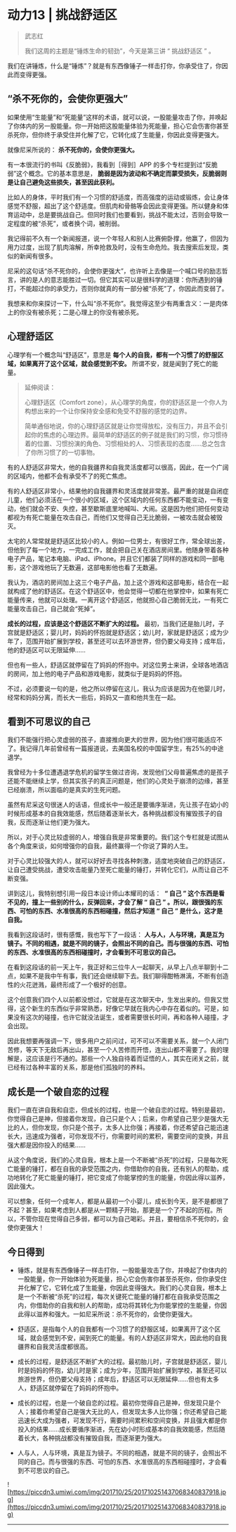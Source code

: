 # 动力13 | 挑战舒适区

> 武志红
> 
> 我们这周的主题是“锤炼生命的韧劲”，今天是第三讲 “ 挑战舒适区 ” 。

我们在讲锤炼，什么是“锤炼”？就是有东西像锤子一样击打你，你承受住了，你因此而变得更强。

## “杀不死你的，会使你更强大”

如果使用“生能量”和“死能量”这样的术语，就可以说，一股能量攻击了你，并唤起了你体内的另一股能量。你一开始把这股能量体验为死能量，担心它会伤害你甚至杀死你，但你终于承受住并化解了它，它转化成了生能量，你因此变得更强大。

就像尼采所说的： **杀不死你的，会使你更强大。**

有一本很流行的书叫《反脆弱》，我看到［得到］APP 的多个专栏提到过“反脆弱”这个概念。它的基本意思是， **脆弱是因为波动和不确定而蒙受损失，反脆弱则是让自己避免这些损失，甚至因此获利。**

比如人的身体，平时我们有一个习惯的舒适度，而高强度的运动或锻炼，会让身体感觉不舒服，超出了这个舒适度。但肌肉和骨骼等会因此变得更强。所以健身和体育运动中，总是要挑战自己。但同时我们也要看到，挑战不能太过，否则会导致一定程度的被“杀死”，或者换个词，被削弱。

我记得前不久有一个新闻报道，说一个年轻人和别人比赛俯卧撑，他赢了，但因为用力过度，出现了肌肉溶解，所幸抢救及时，没有生命危险。我去搜索后发现，类似的新闻有很多。

尼采的这句话“杀不死你的，会使你更强大”，也许听上去像是一个喊口号的励志哲言，讲的是人的意志能胜过一切。但它其实可以是很科学的道理：你所遇到的锤打，不能超过你的承受力，否则你就真的有一部分被“杀死”了，你因此而变弱了。

我想来和你来探讨一下，什么叫“杀不死你”。我觉得这至少有两重含义：一是肉体上的你没有被杀死；二是心理上的你没有被杀死。

## 心理舒适区

心理学有一个概念叫“舒适区”，意思是 **每个人的自我，都有一个习惯了的舒服区域，如果离开了这个区域，就会感觉到不安。** 所谓不安，就是闻到了死亡的能量。

> 延伸阅读：
> 
> 心理舒适区（Comfort zone），从心理学的角度，你的舒适区是一个你人为构想出来的一个让你保持安全感和免受不舒服的感觉的边界。
> 
> 简单通俗地说，你的心理舒适区就是让你觉得放松，没有压力，并且不会引起你的焦虑的心理边界。最简单的舒适区的例子就是我们的习惯，你习惯待着的位置、习惯扮演的角色、习惯相处的人、习惯表现的态度……总之包含了你所习惯了的一切事物。

有的人舒适区非常大，他的自我疆界和自我灵活度都可以很高，因此，在一个广阔的区域内，他都不会有承受不了的死亡焦虑。

有的人舒适区非常小，结果他的自我疆界和灵活度就非常差。最严重的就是自闭症儿童，他们必须活在一个很小的区域，这个区域内的任何东西都不能变动，一有变动，他们就会不安、失控，甚至歇斯底里地喊叫、大闹。这是因为他们把任何变动都视为有死亡能量在攻击自己，而他们又觉得自己无比脆弱，一被攻击就会被毁灭。

太宅的人常常就是舒适区比较小的人。例如一位男士，有很好工作，常全球出差，但他到了每一个地方，一完成工作，就会把自己关在酒店房间里。他随身带着各种电子产品，笔记本电脑、iPad、iPhone。并且它们都装了同样的游戏和同一部电影，这个游戏他玩了无数遍，这部电影他也看了无数遍。

我认为，酒店的房间加上这三个电子产品，加上这个游戏和这部电影，结合在一起就构成了他的舒适区。在这个舒适区中，他会觉得一切都在他掌控中，如果有死亡能量传来，他就可以处理。一离开这个舒适区，他就担心自己脆弱无比，一有死亡能量攻击自己，自己就会“死掉”。

 **成长的过程，应该是这个舒适区不断扩大的过程。** 最初，当我们还是胎儿时，子宫就是舒适区；婴儿时，妈妈的怀抱就是舒适区；幼儿时，家就是舒适区；成为少年了，范围开始扩展到学校，甚至还可以去环游世界，但仍要父母支持；成年后，他的舒适区可以无限延伸……

但也有一些人，舒适区就停留在了妈妈的怀抱中。对这位男士来讲，全球各地酒店的房间，加上他的电子产品和游戏电影，就类似于是妈妈的怀抱。

不过，必须要说一句的是，他之所以停留在这儿，我认为应该是因为在他婴儿时，经常和妈妈分离，而长大一些后，妈妈又一直和他共生在一起。

## 看到不可思议的自己

我们不能强行把心灵虚弱的孩子，直接推向更大的世界，因为他们很可能适应不了。我记得几年前曾经有一篇报道说，去美国名校的中国留学生，有25%的中途退学。

我曾经为十多位遭遇退学危机的留学生做过咨询，发现他们父母普遍焦虑的是孩子还能不能继续上学，但其实孩子的真正问题是，他们的心灵处于崩溃的边缘，甚至已经崩溃，所以面临的是真实的生死问题。

虽然有尼采这句很迷人的话语，但成长中一般还是要循序渐进，先让孩子在幼小的时候形成基本的自我效能感，然后随着逐渐长大，各种挑战都没有摧毁孩子的自我，反而逐渐让他们更为强大。

所以，对于心灵比较虚弱的人，增强自我是非常重要的。我们这个专栏就是试图从各个角度来谈，如何增强你的自我，最终赢得一个你说了算的人生。

对于心灵比较强大的人，就可以好好去寻找各种刺激，适度地突破自己的舒适区，让自己遭受挑战，遭受攻击能量乃至死亡能量的锤打，并转化它们，从而让自己不断变强。

讲到这儿，我特别想引用一段日本设计师山本耀司的话：  **“ 自己 ” 这个东西是看不见的，撞上一些别的什么，反弹回来，才会了解 “ 自己 ” 。所以，跟很强的东西、可怕的东西、水准很高的东西相碰撞，然后才知道 “ 自己 ” 是什么，这才是自我。**

我看到这段话时，很有感慨，我也写下了一段话： **人与人，人与环境，真是互为镜子。不同的相遇，就是不同的镜子，会照出不同的自己。而与很强的东西、可怕的东西、水准很高的东西相碰撞时，才会看到不可思议的自己。**

在看到这段话的前一天上午，我正好和三位牛人一起聊天，从早上八点半聊到十二点，如果不是我中午有事，我们还会继续聊下去。我们聊得酣畅淋漓，不断有创造性的火花迸溅，最终形成了一个极好的创意。

这个创意我们四个人以前都没想过，它就是在这次聊天中，生发出来的。但我又觉得，这个新生的东西似乎非常熟悉，好像它早就在我内心中存在着似的。可是，如果没有这次的碰撞，也许它就没法诞生，或者需要很长时间，再和各种人碰撞，才会出现。

因此我想要再强调一下，很多用户之前问过，可不可以不需要关系，就一个人闭门苦修，等天下无敌后再出山，甚至一个人苦修而开悟，连出山都不需要了。我的理解是，这应该是行不通的。那些一个人独自待着而证悟的人，其实在闭关之前，就已经有过各种丰富的关系，那是他们孤独时的养料。

## 成长是一个破自恋的过程

我们一直在讲自我和自恋，但成长的过程，也是一个破自恋的过程。特别是最初，你觉得自己是神，但接着你发现，自己只是个人；后来，你希望自己至少是强大无比的人，但你发现，你只是个孩子，太多人比你强；再接着，你还希望自己能迅速长大，迅速成为强者，可你发现不行，你需要时间的累积，需要空间的变换，并且强大都是因你投入的结果……

从这个角度说，我们的心灵自我，根本上是一个不断被“杀死”的过程，只是每次死亡能量的锤打，都在自我的承受范围之内，你借助你的自我，还有别人的帮助，成功地转化了死亡能量的锤打，把它变成了你能掌控的生的能量，你因此得以滋养，因此强大。

可以想象，任何一个成年人，都是从最初一个小婴儿，成长到今天，是不是都很了不起？甚至，如果考虑到人都是从一颗精子开始，那更是一个了不起的历程。所以，不管你现在觉得自己多弱，都可以为自己喝彩。并且，要相信杀不死你的，会使你更强大！

## 今日得到

* 锤炼，就是有东西像锤子一样击打你，一股能量攻击了你，并唤起了你体内的一股能量，你一开始体验为死能量，担心它会伤害你甚至杀死你，但你承受住并化解了它，它转化成了生能量，你因此变得强大。我们的心灵自我，根本上是一个不断被“杀死”的过程，每次关键死亡能量的锤打都在自我承受范围之内，你借助你的自我和别人的帮助，成功将其转化为你能掌控的生能量，你因此得以滋养和强大。一如尼采所说：杀不死你的，会使你更强大。

* 舒适区，是指每个人的自我都有一个习惯了的舒服区域，如果离开了这个区域，就会感觉到不安，闻到死亡的能量。有的人舒适区非常大，因此他的自我疆界和自我灵活度都很高。

* 成长的过程，是舒适区不断扩大的过程。最初胎儿时，子宫就是舒适区，婴儿时是妈妈的怀抱，幼儿时是家；成为少年，范围开始扩展到学校，甚至还可以旅游世界，但仍要父母支持；成年后，舒适区可以无限延伸……但也有太多人，舒适区就停留在了妈妈的怀抱中。

* 成长的过程，也是一个破自恋的过程。最初你觉得自己是神，但发现只是个人；接着你希望自己是强大无比的人，但发现太多人比你强；你还希望自己能迅速长大成为强者，可发现不行，需要时间累积和空间变换，并且强大都是你投入的结果……成长要循序渐进，先在幼小时形成基本的自我效能感，然后随着长大，各种挑战都没有摧毁自我，而逐渐更为强大。

* 人与人，人与环境，真是互为镜子。不同的相遇，就是不同的镜子，会照出不同的自己。而与很强的东西、可怕的东西、水准很高的东西相碰撞时，才会看到不可思议的自己。

![https://piccdn3.umiwi.com/img/201710/25/201710251437068340837918.jpg](https://piccdn3.umiwi.com/img/201710/25/201710251437068340837918.jpg)

---
